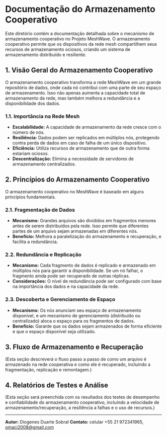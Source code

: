 # Documentação do Armazenamento Cooperativo

Este diretório contém a documentação detalhada sobre o mecanismo de armazenamento cooperativo no Projeto MeshWave. O armazenamento cooperativo permite que os dispositivos da rede mesh compartilhem seus recursos de armazenamento ociosos, criando um sistema de armazenamento distribuído e resiliente.

## 1. Visão Geral do Armazenamento Cooperativo

O armazenamento cooperativo transforma a rede MeshWave em um grande repositório de dados, onde cada nó contribui com uma parte de seu espaço de armazenamento. Isso não apenas aumenta a capacidade total de armazenamento da rede, mas também melhora a redundância e a disponibilidade dos dados.

### 1.1. Importância na Rede Mesh

*   **Escalabilidade:** A capacidade de armazenamento da rede cresce com o número de nós.
*   **Resiliência:** Dados podem ser replicados em múltiplos nós, protegendo contra perda de dados em caso de falha de um único dispositivo.
*   **Eficiência:** Utiliza recursos de armazenamento que de outra forma estariam ociosos.
*   **Descentralização:** Elimina a necessidade de servidores de armazenamento centralizados.

## 2. Princípios do Armazenamento Cooperativo

O armazenamento cooperativo no MeshWave é baseado em alguns princípios fundamentais.

### 2.1. Fragmentação de Dados

*   **Mecanismo:** Grandes arquivos são divididos em fragmentos menores antes de serem distribuídos pela rede. Isso permite que diferentes partes de um arquivo sejam armazenadas em diferentes nós.
*   **Benefício:** Melhora a paralelização do armazenamento e recuperação, e facilita a redundância.

### 2.2. Redundância e Replicação

*   **Mecanismo:** Cada fragmento de dados é replicado e armazenado em múltiplos nós para garantir a disponibilidade. Se um nó falhar, o fragmento ainda pode ser recuperado de outras réplicas.
*   **Considerações:** O nível de redundância pode ser configurado com base na importância dos dados e na capacidade da rede.

### 2.3. Descoberta e Gerenciamento de Espaço

*   **Mecanismo:** Os nós anunciam seu espaço de armazenamento disponível, e um mecanismo de gerenciamento (distribuído ou centralizado) aloca o espaço para os fragmentos de dados.
*   **Benefício:** Garante que os dados sejam armazenados de forma eficiente e que o espaço disponível seja utilizado.

## 3. Fluxo de Armazenamento e Recuperação

(Esta seção descreverá o fluxo passo a passo de como um arquivo é armazenado na rede cooperativa e como ele é recuperado, incluindo a fragmentação, replicação e remontagem.)

## 4. Relatórios de Testes e Análise

(Esta seção será preenchida com os resultados dos testes de desempenho e confiabilidade do armazenamento cooperativo, incluindo a velocidade de armazenamento/recuperação, a resiliência a falhas e o uso de recursos.)

---

**Autor:** Diogenes Duarte Sobral
**Contato:** celular +55 21 972341965, omaci2008@gmail.com


